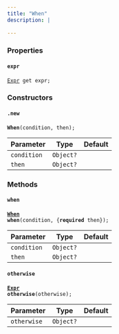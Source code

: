 ```yaml
---
title: "When"
description: |
  
---
```



### Properties
#### `expr`
<code>[Expr] get expr;</code>


### Constructors
#### `.new`
<code><strong>When</strong>(condition, then);</code>


Parameter|Type|Default|
-|-|-|
`condition`|<code>Object?</code>||
`then`|<code>Object?</code>||
### Methods
#### `when`
<code><strong>[When] when</strong>(condition, {<strong>required</strong> then});</code>


Parameter|Type|Default|
-|-|-|
`condition`|<code>Object?</code>||
`then`|<code>Object?</code>||
#### `otherwise`
<code><strong>[Expr] otherwise</strong>(otherwise);</code>


Parameter|Type|Default|
-|-|-|
`otherwise`|<code>Object?</code>||

[Expr]: /reference/classes/expr
[When]: /reference/classes/when